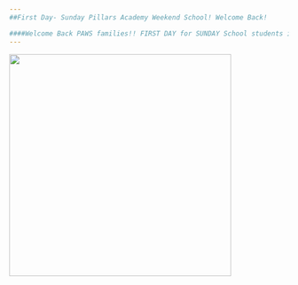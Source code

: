 ```yaml
---
##First Day- Sunday Pillars Academy Weekend School! Welcome Back!

####Welcome Back PAWS families!! FIRST DAY for SUNDAY School students is 8/30!
---
```


<img src="https://cloud.githubusercontent.com/assets/11180395/8606204/0398ea6e-263f-11e5-8a85-3e8e129a4bd1.jpg" width="400" />
